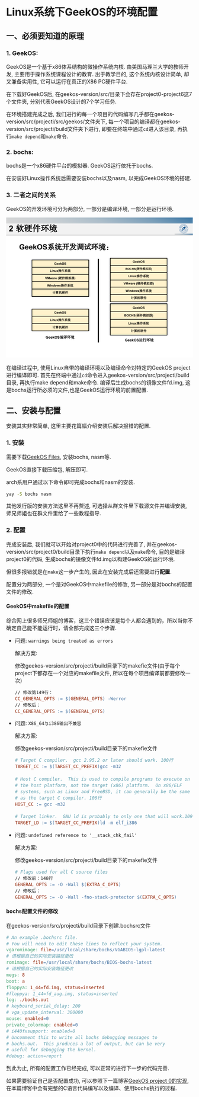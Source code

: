 # Linux系统下GeekOS的环境配置

## 一、必须要知道的原理

### 1. GeekOS:

GeekOS是一个基于x86体系结构的微操作系统内核. 由美国马理兰大学的教师开发, 主要用于操作系统课程设计的教育. 出于教学目的, 这个系统内核设计简单, 却又兼备实用性, 它可以运行在真正的X86 PC硬件平台.

在下载好GeekOS后, 在geekos-version/src/目录下会存在project0-project6这7个文件夹, 分别代表GeekOS设计的7个学习任务.

在环境搭建完成之后, 我们进行的每一个项目的代码编写几乎都在geekos-version/src/projecti/src/geekos/文件夹下, 每一个项目的编译都在geekos-version/src/projecti/build文件夹下进行, 即要在终端中通过``cd``进入该目录, 再执行``make depend``和``make``命令.

### 2. bochs:

bochs是一个x86硬件平台的模拟器. GeekOS运行依托于bochs. 

在安装好Linux操作系统后需要安装bochs以及nasm, 以完成GeekOS环境的搭建.

### 3. **二者之间的关系**

GeekOS的开发环境可分为两部分, 一部分是编译环境, 一部分是运行环境. 

![](https://raw.githubusercontent.com/bonjour-npy/Image-Hosting-Service/main/typora_images/202304251116967.jpg)

在编译过程中, 使用Linux自带的编译环境以及编译命令对特定的GeekOS project进行编译即可. 首先在终端中通过``cd``命令进入geekos-version/src/projecti/build目录, 再执行make depend和make命令. 编译后生成bochs的镜像文件fd.img, 这是bochs运行所必须的文件,也是GeekOS运行环境的前置配置. 

## 二、安装与配置

安装其实非常简单, 这里主要花篇幅介绍安装后解决报错的配置.

### 1. 安装

需要下载[GeekOS Files](https://sourceforge.net/projects/geekos/files/), 安装bochs, nasm等.

GeekOS直接下载压缩包, 解压即可.

arch系用户通过以下命令即可完成bochs和nasm的安装.

```bash
yay -S bochs nasm
```

其他发行版的安装方法这里不再赘述, 可选择从群文件里下载源文件并编译安装, 师兄师姐也在群文件里给了一些教程指导.

### 2. 配置

完成安装后, 我们就可以开始对project0中的代码进行完善了, 并在geekos-version/src/project0/build目录下执行``make depend``以及``make``命令, 目的是编译project0的代码, 生成bochs的镜像文件fd.img以构建GeekOS的运行环境.

但很多报错就是在``make``这一步产生的, 因此在安装完成后还需要进行**配置**.

配置分为两部分, 一个是对GeekOS中makefile的修改, 另一部分是对bochs的配置文件的修改.

#### GeekOS中makefile的配置

综合网上很多师兄师姐的博客，这三个错误应该是每个人都会遇到的，所以当你不确定自己能不能运行时，请全部完成这三个步骤.

- 问题: ``warnings being treated as errors``

  解决方案: 

  修改geekos-version/src/projecti/build目录下的makefie文件(由于每个project下都存在一个对应的makefile文件, 所以在每个项目编译前都要修改一次)

  ```makefile
  // 修改第149行：
  CC_GENERAL_OPTS := $(GENERAL_OPTS) -Werror 
  // 修改后：
  CC_GENERAL_OPTS := $(GENERAL_OPTS)
  ```

- 问题: ``X86_64与i386输出不兼容``

  解决方案: 

  修改geekos-version/src/projecti/build目录下的makefie文件

  ```makefile
  # Target C compiler.  gcc 2.95.2 or later should work. 100行
  TARGET_CC := $(TARGET_CC_PREFIX)gcc -m32
  
  # Host C compiler.  This is used to compile programs to execute on
  # the host platform, not the target (x86) platform.  On x86/ELF
  # systems, such as Linux and FreeBSD, it can generally be the same
  # as the target C compiler. 106行
  HOST_CC := gcc -m32
  
  # Target linker.  GNU ld is probably to only one that will work.109行
  TARGET_LD := $(TARGET_CC_PREFIX)ld -m elf_i386
  ```

- 问题: ``undefined reference to '__stack_chk_fail'``

  解决方案: 

  修改geekos-version/src/projecti/build目录下的makefie文件

  ```makefile
  # Flags used for all C source files
  // 修改前：148行
  GENERAL_OPTS := -O -Wall $(EXTRA_C_OPTS)
  // 修改后：
  GENERAL_OPTS := -O -Wall -fno-stack-protector $(EXTRA_C_OPTS)
  ```

#### bochs配置文件的修改

在geekos-version/src/projecti/build目录下创建.bochsrc文件

  ```makefile
  # An example .bochsrc file.
  # You will need to edit these lines to reflect your system.
  vgaromimage: file=/usr/local/share/bochs/VGABIOS-lgpl-latest
  # 请根据自己的实际安装路径更改
  romimage: file=/usr/local/share/bochs/BIOS-bochs-latest
  # 请根据自己的实际安装路径更改
  megs: 8
  boot: a
  floppya: 1_44=fd.img, status=inserted
  #floppya: 1_44=fd_aug.img, status=inserted
  log: ./bochs.out
  # keyboard_serial_delay: 200
  # vga_update_interval: 300000
  mouse: enabled=0
  private_colormap: enabled=0
  # i440fxsupport: enabled=0
  # Uncomment this to write all bochs debugging messages to
  # bochs.out.  This produces a lot of output, but can be very
  # useful for debugging the kernel.
  #debug: action=report
  
  ```

到此为止, 所有的配置工作已经完成, 可以正常的进行下一步的代码完善.

如果需要验证自己是否配置成功, 可以参照下一篇博客[GeekOS project 0的实现](https://bonjour-npy.github.io/docs/%E8%AF%BE%E7%A8%8B%E5%AD%A6%E4%B9%A0%E7%AC%94%E8%AE%B0/%E6%93%8D%E4%BD%9C%E7%B3%BB%E7%BB%9F%E8%AF%BE%E8%AE%BE/GeekOS%20project%200), 在本篇博客中会有完整的C语言代码编写以及编译、使用bochs执行的过程.
